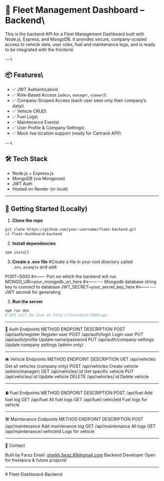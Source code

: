 # 🚗 Fleet Management Dashboard – Backend\

This is the backend API for a Fleet Management Dashboard built with Node.js, Express, and MongoDB. It provides secure, company-scoped access to vehicle data, user roles, fuel and maintenance logs, and is ready to be integrated with the frontend.  

---\

## 📦 Features\

- ✅ JWT Authentication\
- ✅ Role-Based Access (`admin`, `manager`, `viewer`)\
- ✅ Company-Scoped Access (each user sees only their company’s data)\
- ✅ Vehicle CRUD\
- ✅ Fuel Logs\
- ✅ Maintenance Events\
- ✅ User Profile & Company Settings\
- ✅ Mock live location support (ready for Cartrack API)\

---\

## 🛠 Tech Stack

- Node.js + Express.js
- MongoDB (via Mongoose)
- JWT Auth
- Hosted on Render (or local)

---

## 🚀 Getting Started (Locally)

1. **Clone the repo**

```bash
git clone https://github.com/your-username/fleet-backend.git
cd fleet-dashboard-backend
```

2. **Install dependencies**

```bash
npm install
```

3. **Create a .env file**
#Create a file in your root directory called `.env.example` and add:

PORT=5000   #<--- Port on which the backend will run
MONGO_URI=your_mongodb_uri_here   #<------ Mongodb database string key to connect to database
JWT_SECRET=your_secret_key_here   #<------ JWT secreat for generating 


3. **Run the server**
```bash
npm run dev
# API will be live at http://localhost:5000/api
```

---

🔐 Auth Endpoints
METHOD	    ENDPOINT	                 DESCRIPTION
POST	/api/auth/register	            Register user
POST	/api/auth/login	                Login user
PUT	    /api/auth/profile	            Update name/password
PUT	    /api/auth/company-settings	    Update company settings (admin only)

---

🚘 Vehicle Endpoints
METHOD	    ENDPOINT	             DESCRIPTION
GET	     /api/vehicles	       Get all vehicles (company only)
POST	 /api/vehicles	       Create vehicle (admin/manager)
GET	     /api/vehicles/:id	   Get specific vehicle
PUT 	 /api/vehicles/:id	   Update vehicle
DELETE	 /api/vehicles/:id	   Delete vehicle

---

⛽ Fuel Endpoints
METHOD	    ENDPOINT	             DESCRIPTION
POST	  /api/fuel	                Add fuel log
GET	      /api/fuel	                All fuel logs
GET	      /api/fuel/:vehicleId	    Fuel logs for vehicle

---

🛠 Maintenance Endpoints
METHOD	    ENDPOINT	                       DESCRIPTION
POST	  /api/maintenance	                Add maintenance log
GET	      /api/maintenance	                All logs
GET	      /api/maintenance/:vehicleId	    Logs for vehicle

---

📩 Contact

Built by Faraz
Email: sheikh.faraz.89@gmail.com
Backend Developer
Open for freelance & future projects!

---
#   F l e e t - D a s h b o a r d - B a c k e n d 
 
 
